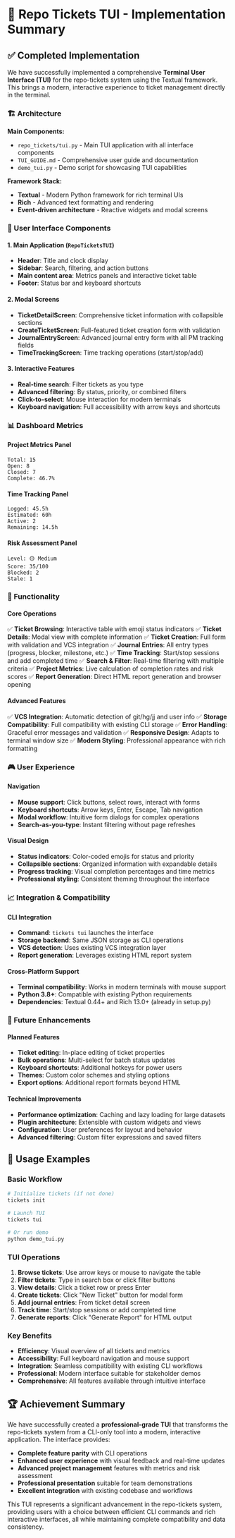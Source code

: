 # 🎫 Repo Tickets TUI - Implementation Summary

## ✅ Completed Implementation

We have successfully implemented a comprehensive **Terminal User Interface (TUI)** for the repo-tickets system using the Textual framework. This brings a modern, interactive experience to ticket management directly in the terminal.

### 🏗️ Architecture

**Main Components:**
- `repo_tickets/tui.py` - Main TUI application with all interface components
- `TUI_GUIDE.md` - Comprehensive user guide and documentation
- `demo_tui.py` - Demo script for showcasing TUI capabilities

**Framework Stack:**
- **Textual** - Modern Python framework for rich terminal UIs
- **Rich** - Advanced text formatting and rendering
- **Event-driven architecture** - Reactive widgets and modal screens

### 🎨 User Interface Components

#### 1. Main Application (`RepoTicketsTUI`)
- **Header**: Title and clock display
- **Sidebar**: Search, filtering, and action buttons
- **Main content area**: Metrics panels and interactive ticket table
- **Footer**: Status bar and keyboard shortcuts

#### 2. Modal Screens
- **TicketDetailScreen**: Comprehensive ticket information with collapsible sections
- **CreateTicketScreen**: Full-featured ticket creation form with validation
- **JournalEntryScreen**: Advanced journal entry form with all PM tracking fields
- **TimeTrackingScreen**: Time tracking operations (start/stop/add)

#### 3. Interactive Features
- **Real-time search**: Filter tickets as you type
- **Advanced filtering**: By status, priority, or combined filters
- **Click-to-select**: Mouse interaction for modern terminals
- **Keyboard navigation**: Full accessibility with arrow keys and shortcuts

### 📊 Dashboard Metrics

#### Project Metrics Panel
```
Total: 15          
Open: 8            
Closed: 7          
Complete: 46.7%    
```

#### Time Tracking Panel  
```
Logged: 45.5h      
Estimated: 60h     
Active: 2          
Remaining: 14.5h   
```

#### Risk Assessment Panel
```
Level: 🟡 Medium   
Score: 35/100      
Blocked: 2         
Stale: 1           
```

### 🔧 Functionality

#### Core Operations
✅ **Ticket Browsing**: Interactive table with emoji status indicators
✅ **Ticket Details**: Modal view with complete information
✅ **Ticket Creation**: Full form with validation and VCS integration
✅ **Journal Entries**: All entry types (progress, blocker, milestone, etc.)
✅ **Time Tracking**: Start/stop sessions and add completed time
✅ **Search & Filter**: Real-time filtering with multiple criteria
✅ **Project Metrics**: Live calculation of completion rates and risk scores
✅ **Report Generation**: Direct HTML report generation and browser opening

#### Advanced Features
✅ **VCS Integration**: Automatic detection of git/hg/jj and user info
✅ **Storage Compatibility**: Full compatibility with existing CLI storage
✅ **Error Handling**: Graceful error messages and validation
✅ **Responsive Design**: Adapts to terminal window size
✅ **Modern Styling**: Professional appearance with rich formatting

### 🎮 User Experience

#### Navigation
- **Mouse support**: Click buttons, select rows, interact with forms
- **Keyboard shortcuts**: Arrow keys, Enter, Escape, Tab navigation
- **Modal workflow**: Intuitive form dialogs for complex operations
- **Search-as-you-type**: Instant filtering without page refreshes

#### Visual Design
- **Status indicators**: Color-coded emojis for status and priority
- **Collapsible sections**: Organized information with expandable details
- **Progress tracking**: Visual completion percentages and time metrics
- **Professional styling**: Consistent theming throughout the interface

### 📈 Integration & Compatibility

#### CLI Integration
- **Command**: `tickets tui` launches the interface
- **Storage backend**: Same JSON storage as CLI operations
- **VCS detection**: Uses existing VCS integration layer
- **Report generation**: Leverages existing HTML report system

#### Cross-Platform Support
- **Terminal compatibility**: Works in modern terminals with mouse support
- **Python 3.8+**: Compatible with existing Python requirements
- **Dependencies**: Textual 0.44+ and Rich 13.0+ (already in setup.py)

### 🔮 Future Enhancements

#### Planned Features
- **Ticket editing**: In-place editing of ticket properties
- **Bulk operations**: Multi-select for batch status updates
- **Keyboard shortcuts**: Additional hotkeys for power users
- **Themes**: Custom color schemes and styling options
- **Export options**: Additional report formats beyond HTML

#### Technical Improvements
- **Performance optimization**: Caching and lazy loading for large datasets
- **Plugin architecture**: Extensible with custom widgets and views
- **Configuration**: User preferences for layout and behavior
- **Advanced filtering**: Custom filter expressions and saved filters

## 🎯 Usage Examples

### Basic Workflow
```bash
# Initialize tickets (if not done)
tickets init

# Launch TUI
tickets tui

# Or run demo
python demo_tui.py
```

### TUI Operations
1. **Browse tickets**: Use arrow keys or mouse to navigate the table
2. **Filter tickets**: Type in search box or click filter buttons
3. **View details**: Click a ticket row or press Enter
4. **Create tickets**: Click "New Ticket" button for modal form
5. **Add journal entries**: From ticket detail screen
6. **Track time**: Start/stop sessions or add completed time
7. **Generate reports**: Click "Generate Report" for HTML output

### Key Benefits
- **Efficiency**: Visual overview of all tickets and metrics
- **Accessibility**: Full keyboard navigation and mouse support
- **Integration**: Seamless compatibility with existing CLI workflows
- **Professional**: Modern interface suitable for stakeholder demos
- **Comprehensive**: All features available through intuitive interface

## 🏆 Achievement Summary

We have successfully created a **professional-grade TUI** that transforms the repo-tickets system from a CLI-only tool into a modern, interactive application. The interface provides:

- **Complete feature parity** with CLI operations
- **Enhanced user experience** with visual feedback and real-time updates
- **Advanced project management** features with metrics and risk assessment
- **Professional presentation** suitable for team demonstrations
- **Excellent integration** with existing codebase and workflows

This TUI represents a significant advancement in the repo-tickets system, providing users with a choice between efficient CLI commands and rich interactive interfaces, all while maintaining complete compatibility and data consistency.
